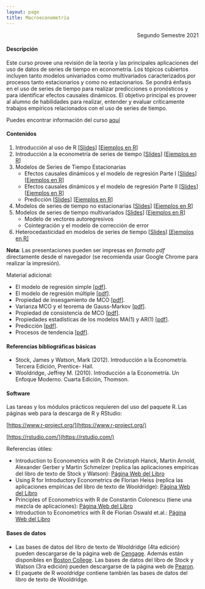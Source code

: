 ```yaml
---
layout: page
title: Macroeconometría
---
```


<div style="text-align: right"> Segundo Semestre 2021 </div>

#### Descripción

Este curso provee una revisión de la teoría y las principales aplicaciones del uso de datos de series de tiempo en econometría. Los tópicos cubiertos incluyen tanto modelos univariados como multivariados caracterizados por procesos tanto estacionarios y como no estacionarios. Se pondrá énfasis en el uso de series de tiempo para realizar predicciones o pronósticos y para identificar efectos causales dinámicos. El objetivo principal es proveer al alumno de habilidades para realizar, entender y evaluar críticamente trabajos empíricos relacionados con el uso de series de tiempo.

Puedes encontrar información del curso [aquí](/macroeconometria/0_Temas_Administrativos/)

#### Contenidos

1. Introducción al uso de R [[Slides](/macroeconometria/1_Introduccion_a_R/)] [[Ejemplos en R](https://www.dropbox.com/s/fo3zd70kii0z5v4/1_introduccion_a_R.zip?dl=1)]
2. Introducción a la econometría de series de tiempo [[Slides](/macroeconometria/2_Introduccion_Series_de_Tiempo/)] [[Ejemplos en R](https://www.dropbox.com/s/uuc4ee6606mkbup/2_Introduccion_Series_de_Tiempo.zip?dl=1)]
3. Modelos de Series de Tiempo Estacionarias
    - Efectos causales dinámicos y el modelo de regresión Parte I [[Slides](/macroeconometria/3_Series_de_Tiempo_Estacionarias_ECD1/)] [[Ejemplos en R](https://www.dropbox.com/s/6nbefyxj89zugzm/3_Series_de_Tiempo_Estacionarias_ECD_P1.R?dl=1)]
    - Efectos causales dinámicos y el modelo de regresión Parte II [[Slides](/macroeconometria/4_Series_de_Tiempo_Estacionarias_ECD2/)] [[Ejemplos en R](https://www.dropbox.com/s/nq9swk8xbrrndem/4_Series_de_Tiempo_Estacionarias_ECD_P2.zip?dl=1)] 
    - Predicción [[Slides](/macroeconometria/5_Series_de_Tiempo_Estacionarias_Prediccion/)] [[Ejemplos en R](https://www.dropbox.com/s/0qinzjr9x8tsv38/5_Series_de_Tiempo_Estacionarias_Prediccion.zip?dl=1)]
4. Modelos de series de tiempo no estacionarias [[Slides](/macroeconometria/6_Series_de_Tiempo_No_Estacionarias/)] [[Ejemplos en R](https://www.dropbox.com/s/lr9rlnc4e1d3mhz/6_Series_de_Tiempo_No_Estacionarias.zip?dl=1)]
5. Modelos de series de tiempo multivariados [[Slides](/macroeconometria/7_Series_de_Tiempo_Multivariadas/)] [[Ejemplos en R](https://www.dropbox.com/s/5fhy7hg3l93ff54/7_Series_de_Tiempo_Multivariadas.zip?dl=1)]
    - Modelo de vectores autoregresivos 
    - Cointegración y el modelo de corrección de error
6. Heterocedasticidad en modelos de series de tiempo [[Slides](/macroeconometria/8_Heterocedasticidad_en_Modelos_de_Series_de_Tiempo/)] [[Ejemplos en R]](https://www.dropbox.com/s/vzhdggbtlx3ebof/8_Heterocedasticidad_en_Modelos_de_Series_de_Tiempo.zip?dl=1)

**Nota**: Las presentaciones pueden ser impresas en *formato pdf* directamente desde el navegador (se recomienda usar Google Chrome para realizar la impresión).

Material adicional:

- El modelo de regresión simple [[pdf](https://www.dropbox.com/s/jecl5xqp8qnporh/regresion_simple.pdf?raw=1)].
- El modelo de regresión múltiple [[pdf](https://www.dropbox.com/s/nngy0ixusrumsft/regresion_multiple.pdf?raw=1)].
- Propiedad de insesgamiento de MCO [[pdf](https://www.dropbox.com/s/y8ghl1o4zi105d5/insesgamiento.pdf?raw=1)].
- Varianza MCO y el teorema de Gauss-Markov [[pdf](https://www.dropbox.com/s/itnw7dikr6y1q90/teorema_gauss_markov.pdf?raw=1)].
- Propiedad de consistencia de MCO [[pdf](https://www.dropbox.com/s/f9xsm8rqteemi9n/consistencia.pdf?raw=1)].
- Propiedades estadísticas de los modelos MA(1) y AR(1) [[pdf](https://www.dropbox.com/s/8mbpt8kfnm3ui0o/procesos_MA1_AR1.pdf?raw=1)].
- Predicción [[pdf](https://www.dropbox.com/s/8cfgyrn6tdg1s26/prediccion.pdf?raw=1)].
- Procesos de tendencia [[pdf](https://www.dropbox.com/s/votzrnzbscxkjw6/procesos_tendencia.pdf?raw=1)].

#### Referencias bibliográficas básicas

- Stock, James y Watson, Mark (2012). Introducción a la Econometría. Tercera Edición, Prentice- Hall.
- Wooldridge, Jeffrey M. (2010). Introducción a la Econometría. Un Enfoque Moderno. Cuarta Edición, Thomson.

#### Software

Las tareas y los módulos prácticos requieren del uso del paquete R. Las páginas web para la descarga de R y RStudio:

[https://www.r-project.org/](https://www.r-project.org/)

[https://rstudio.com/](https://rstudio.com/)

Referencias útiles:

- Introduction to Econometrics with R de Christoph Hanck, Martin Arnold, Alexander Gerber y Martin Schmelzer (replica las aplicaciones empíricas del libro de texto de Stock y Watson): [Página Web del Libro](https://www.econometrics-with-r.org/)
- Using R for Introductory Econometrics de Florian Heiss (replica las aplicaciones empíricas del libro de texto de Wooldridge): [Página Web del Libro](http://www.urfie.net/)    
- Principles of Econometrics with R de Constantin Colonescu (tiene una mezcla de aplicaciones): [Página Web del Libro](https://bookdown.org/ccolonescu/RPoE4/) 
- Introduction to Econometrics with R de Florian Oswald et.al.: [Página Web del Libro](https://scpoecon.github.io/ScPoEconometrics/)

#### Bases de datos

- Las bases de datos del libro de texto de Wooldridge (4ta edición) pueden descargarse de la página web de [Cengage](http://www.cengage.com/cgi-wadsworth/course_products_wp.pl?fid=M20b&flag=student&product_isbn_issn=9780324581621&disciplinenumber=413). Además están disponibles en [Boston College](http://fmwww.bc.edu/gstat/examples/wooldridge/wooldridge.html).
Las bases de datos del libro de Stock y Watson (3ra edición) pueden descargarse de la página web de [Pearon](https://wps.pearsoned.com/aw_stock_ie_3/178/45691/11696965.cw/index.html).
- El paquete de R *wooldridge* contiene también las bases de datos del libro de texto de Wooldridge. 